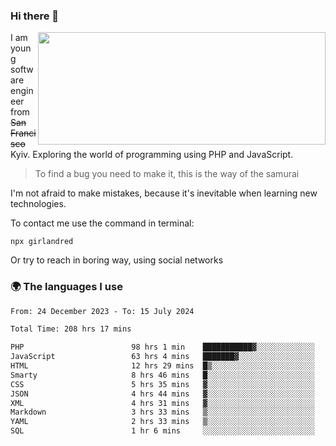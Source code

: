 ### Hi there 👋  

<img align='right' src="https://github-readme-stats.vercel.app/api?username=girlandred&count_private=true&show_icons=true&include_all_commits=true&hide_rank=true&hide_title=true&theme=buefy&card_width=300" width=460 height=180>


I am young software engineer from ~~San Francisco~~ Kyiv. Exploring the world of programming using PHP and JavaScript.


> To find a bug you need to make it, this is the way of the samurai



I'm not afraid to make mistakes, because it's inevitable when learning new technologies.

To contact me use the command in terminal:

```
npx girlandred
```

Or try to reach in boring way, using social networks


### 🌍 The languages I use

<!--START_SECTION:waka-->

```txt
From: 24 December 2023 - To: 15 July 2024

Total Time: 208 hrs 17 mins

PHP                        98 hrs 1 min    ███████████▓░░░░░░░░░░░░░   47.05 %
JavaScript                 63 hrs 4 mins   ███████▓░░░░░░░░░░░░░░░░░   30.28 %
HTML                       12 hrs 29 mins  █▒░░░░░░░░░░░░░░░░░░░░░░░   05.99 %
Smarty                     8 hrs 46 mins   █░░░░░░░░░░░░░░░░░░░░░░░░   04.21 %
CSS                        5 hrs 35 mins   ▓░░░░░░░░░░░░░░░░░░░░░░░░   02.69 %
JSON                       4 hrs 44 mins   ▓░░░░░░░░░░░░░░░░░░░░░░░░   02.28 %
XML                        4 hrs 31 mins   ▓░░░░░░░░░░░░░░░░░░░░░░░░   02.17 %
Markdown                   3 hrs 33 mins   ▒░░░░░░░░░░░░░░░░░░░░░░░░   01.70 %
YAML                       2 hrs 33 mins   ▒░░░░░░░░░░░░░░░░░░░░░░░░   01.22 %
SQL                        1 hr 6 mins     ░░░░░░░░░░░░░░░░░░░░░░░░░   00.54 %
```

<!--END_SECTION:waka-->

